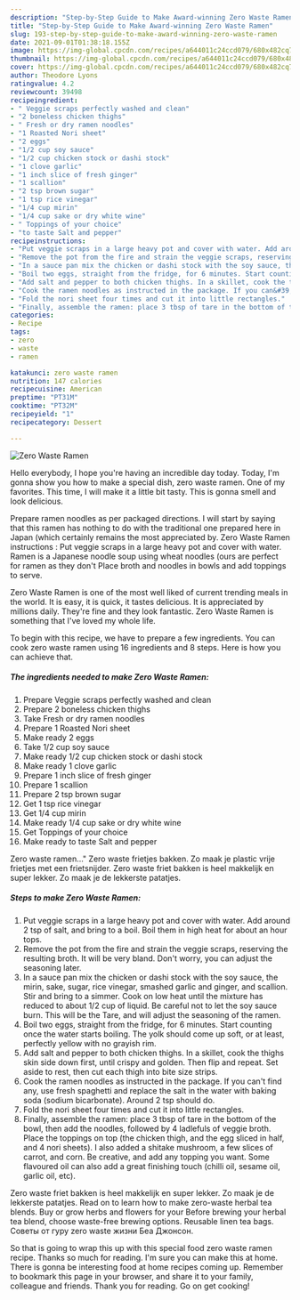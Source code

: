 ```yaml
---
description: "Step-by-Step Guide to Make Award-winning Zero Waste Ramen"
title: "Step-by-Step Guide to Make Award-winning Zero Waste Ramen"
slug: 193-step-by-step-guide-to-make-award-winning-zero-waste-ramen
date: 2021-09-01T01:38:18.155Z
image: https://img-global.cpcdn.com/recipes/a644011c24ccd079/680x482cq70/zero-waste-ramen-recipe-main-photo.jpg
thumbnail: https://img-global.cpcdn.com/recipes/a644011c24ccd079/680x482cq70/zero-waste-ramen-recipe-main-photo.jpg
cover: https://img-global.cpcdn.com/recipes/a644011c24ccd079/680x482cq70/zero-waste-ramen-recipe-main-photo.jpg
author: Theodore Lyons
ratingvalue: 4.2
reviewcount: 39498
recipeingredient:
- " Veggie scraps perfectly washed and clean"
- "2 boneless chicken thighs"
- " Fresh or dry ramen noodles"
- "1 Roasted Nori sheet"
- "2 eggs"
- "1/2 cup soy sauce"
- "1/2 cup chicken stock or dashi stock"
- "1 clove garlic"
- "1 inch slice of fresh ginger"
- "1 scallion"
- "2 tsp brown sugar"
- "1 tsp rice vinegar"
- "1/4 cup mirin"
- "1/4 cup sake or dry white wine"
- " Toppings of your choice"
- "to taste Salt and pepper"
recipeinstructions:
- "Put veggie scraps in a large heavy pot and cover with water. Add around 2 tsp of salt, and bring to a boil. Boil them in high heat for about an hour tops."
- "Remove the pot from the fire and strain the veggie scraps, reserving the resulting broth. It will be very bland. Don&#39;t worry, you can adjust the seasoning later."
- "In a sauce pan mix the chicken or dashi stock with the soy sauce, the mirin, sake, sugar, rice vinegar, smashed garlic and ginger, and scallion. Stir and bring to a simmer. Cook on low heat until the mixture has reduced to about 1/2 cup of liquid. Be careful not to let the soy sauce burn. This will be the Tare, and will adjust the seasoning of the ramen."
- "Boil two eggs, straight from the fridge, for 6 minutes. Start counting once the water starts boiling. The yolk should come up soft, or at least, perfectly yellow with no grayish rim."
- "Add salt and pepper to both chicken thighs. In a skillet, cook the thighs skin side down first, until crispy and golden. Then flip and repeat. Set aside to rest, then cut each thigh into bite size strips."
- "Cook the ramen noodles as instructed in the package. If you can&#39;t find any, use fresh spaghetti and replace the salt in the water with baking soda (sodium bicarbonate). Around 2 tsp should do."
- "Fold the nori sheet four times and cut it into little rectangles."
- "Finally, assemble the ramen: place 3 tbsp of tare in the bottom of the bowl, then add the noodles, followed by 4 ladlefuls of veggie broth. Place the toppings on top (the chicken thigh, and the egg sliced in half, and 4 nori sheets). I also added a shitake mushroom, a few slices of carrot, and corn. Be creative, and add any topping you want. Some flavoured oil can also add a great finishing touch (chilli oil, sesame oil, garlic oil, etc)."
categories:
- Recipe
tags:
- zero
- waste
- ramen

katakunci: zero waste ramen 
nutrition: 147 calories
recipecuisine: American
preptime: "PT31M"
cooktime: "PT32M"
recipeyield: "1"
recipecategory: Dessert

---
```



![Zero Waste Ramen](https://img-global.cpcdn.com/recipes/a644011c24ccd079/680x482cq70/zero-waste-ramen-recipe-main-photo.jpg)

Hello everybody, I hope you're having an incredible day today. Today, I'm gonna show you how to make a special dish, zero waste ramen. One of my favorites. This time, I will make it a little bit tasty. This is gonna smell and look delicious.

Prepare ramen noodles as per packaged directions. I will start by saying that this ramen has nothing to do with the traditional one prepared here in Japan (which certainly remains the most appreciated by. Zero Waste Ramen instructions : Put veggie scraps in a large heavy pot and cover with water. Ramen is a Japanese noodle soup using wheat noodles (ours are perfect for ramen as they don&#39;t Place broth and noodles in bowls and add toppings to serve.

Zero Waste Ramen is one of the most well liked of current trending meals in the world. It is easy, it is quick, it tastes delicious. It is appreciated by millions daily. They're fine and they look fantastic. Zero Waste Ramen is something that I've loved my whole life.


To begin with this recipe, we have to prepare a few ingredients. You can cook zero waste ramen using 16 ingredients and 8 steps. Here is how you can achieve that.

<!--inarticleads1-->

##### The ingredients needed to make Zero Waste Ramen:

1. Prepare  Veggie scraps perfectly washed and clean
1. Prepare 2 boneless chicken thighs
1. Take  Fresh or dry ramen noodles
1. Prepare 1 Roasted Nori sheet
1. Make ready 2 eggs
1. Take 1/2 cup soy sauce
1. Make ready 1/2 cup chicken stock or dashi stock
1. Make ready 1 clove garlic
1. Prepare 1 inch slice of fresh ginger
1. Prepare 1 scallion
1. Prepare 2 tsp brown sugar
1. Get 1 tsp rice vinegar
1. Get 1/4 cup mirin
1. Make ready 1/4 cup sake or dry white wine
1. Get  Toppings of your choice
1. Make ready to taste Salt and pepper


Zero waste ramen…&#34; Zero waste frietjes bakken. Zo maak je plastic vrije frietjes met een frietsnijder. Zero waste friet bakken is heel makkelijk en super lekker. Zo maak je de lekkerste patatjes. 

<!--inarticleads2-->

##### Steps to make Zero Waste Ramen:

1. Put veggie scraps in a large heavy pot and cover with water. Add around 2 tsp of salt, and bring to a boil. Boil them in high heat for about an hour tops.
1. Remove the pot from the fire and strain the veggie scraps, reserving the resulting broth. It will be very bland. Don&#39;t worry, you can adjust the seasoning later.
1. In a sauce pan mix the chicken or dashi stock with the soy sauce, the mirin, sake, sugar, rice vinegar, smashed garlic and ginger, and scallion. Stir and bring to a simmer. Cook on low heat until the mixture has reduced to about 1/2 cup of liquid. Be careful not to let the soy sauce burn. This will be the Tare, and will adjust the seasoning of the ramen.
1. Boil two eggs, straight from the fridge, for 6 minutes. Start counting once the water starts boiling. The yolk should come up soft, or at least, perfectly yellow with no grayish rim.
1. Add salt and pepper to both chicken thighs. In a skillet, cook the thighs skin side down first, until crispy and golden. Then flip and repeat. Set aside to rest, then cut each thigh into bite size strips.
1. Cook the ramen noodles as instructed in the package. If you can&#39;t find any, use fresh spaghetti and replace the salt in the water with baking soda (sodium bicarbonate). Around 2 tsp should do.
1. Fold the nori sheet four times and cut it into little rectangles.
1. Finally, assemble the ramen: place 3 tbsp of tare in the bottom of the bowl, then add the noodles, followed by 4 ladlefuls of veggie broth. Place the toppings on top (the chicken thigh, and the egg sliced in half, and 4 nori sheets). I also added a shitake mushroom, a few slices of carrot, and corn. Be creative, and add any topping you want. Some flavoured oil can also add a great finishing touch (chilli oil, sesame oil, garlic oil, etc).


Zero waste friet bakken is heel makkelijk en super lekker. Zo maak je de lekkerste patatjes. Read on to learn how to make zero-waste herbal tea blends. Buy or grow herbs and flowers for your Before brewing your herbal tea blend, choose waste-free brewing options. Reusable linen tea bags. Советы от гуру zero waste жизни Беа Джонсон. 

So that is going to wrap this up with this special food zero waste ramen recipe. Thanks so much for reading. I'm sure you can make this at home. There is gonna be interesting food at home recipes coming up. Remember to bookmark this page in your browser, and share it to your family, colleague and friends. Thank you for reading. Go on get cooking!
